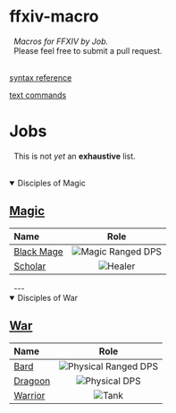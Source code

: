 # ffxiv-macro  
&nbsp;
_Macros for FFXIV by Job._  
&nbsp;
Please feel free to submit a pull request.  
&nbsp;

[syntax reference](https://ffxiv.consolegameswiki.com/wiki/Macro)  

[text commands](https://na.finalfantasyxiv.com/lodestone/playguide/db/text_command/placeholder/)  

# Jobs  
&nbsp;
This is not _yet_ an **exhaustive** list.  
&nbsp;
<details open>
  <summary>Disciples of Magic</summary>
  
  ## [Magic](/DoM)

| Name | Role |
|:--------------|:-------------:|
| [Black Mage](/DoM/BLM) | ![Magic Ranged DPS](https://img.finalfantasyxiv.com/lds/promo/h/X/8Dnf8Wy9IyxIt21y6lrE5atKt0.png) |
| [Scholar](/DoM/SCH) | ![Healer](https://img.finalfantasyxiv.com/lds/promo/h/e/V5xx3kfnREBO-2xWbTUW2Csy_Q.png) |

</details>  
&nbsp;
---
&nbsp;
<details open>
  <summary>Disciples of War</summary>
  
  ## [War](/DoW)

| Name | Role |
|:--------------|:-------------:|
| [Bard](/DoW/BRD) | ![Physical Ranged DPS](https://img.finalfantasyxiv.com/lds/promo/h/t/oWWxUIO2KagIEhDXy0541MRD7M.png) |
| [Dragoon](/DoW/DRG) | ![Physical DPS](https://img.finalfantasyxiv.com/lds/promo/h/7/9muqitiUXEK0W3qnM33Nb7sATk.png) |
| [Warrior](/DoW/WAR) | ![Tank](https://img.finalfantasyxiv.com/lds/promo/h/d/rFrCBcRe9YrmPvb4fZkuFksSLw.png) |

</details>  